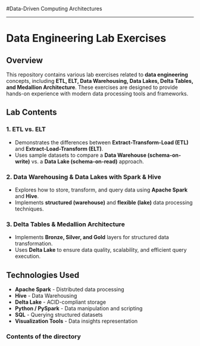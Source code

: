 #Data-Driven Computing Architectures

---

# Data Engineering Lab Exercises

## Overview
This repository contains various lab exercises related to **data engineering** concepts, including **ETL, ELT, Data Warehousing, Data Lakes, Delta Tables, and Medallion Architecture**. These exercises are designed to provide hands-on experience with modern data processing tools and frameworks.

## Lab Contents
### 1. ETL vs. ELT
- Demonstrates the differences between **Extract-Transform-Load (ETL)** and **Extract-Load-Transform (ELT)**.
- Uses sample datasets to compare a **Data Warehouse (schema-on-write)** vs. a **Data Lake (schema-on-read)** approach.

### 2. Data Warehousing & Data Lakes with Spark & Hive
- Explores how to store, transform, and query data using **Apache Spark** and **Hive**.
- Implements **structured (warehouse)** and **flexible (lake)** data processing techniques.

### 3. Delta Tables & Medallion Architecture
- Implements **Bronze, Silver, and Gold** layers for structured data transformation.
- Uses **Delta Lake** to ensure data quality, scalability, and efficient query execution.

## Technologies Used
- **Apache Spark** - Distributed data processing
- **Hive** - Data Warehousing
- **Delta Lake** - ACID-compliant storage
- **Python / PySpark** - Data manipulation and scripting
- **SQL** - Querying structured datasets
- **Visualization Tools** - Data insights representation


### Contents of the directory
